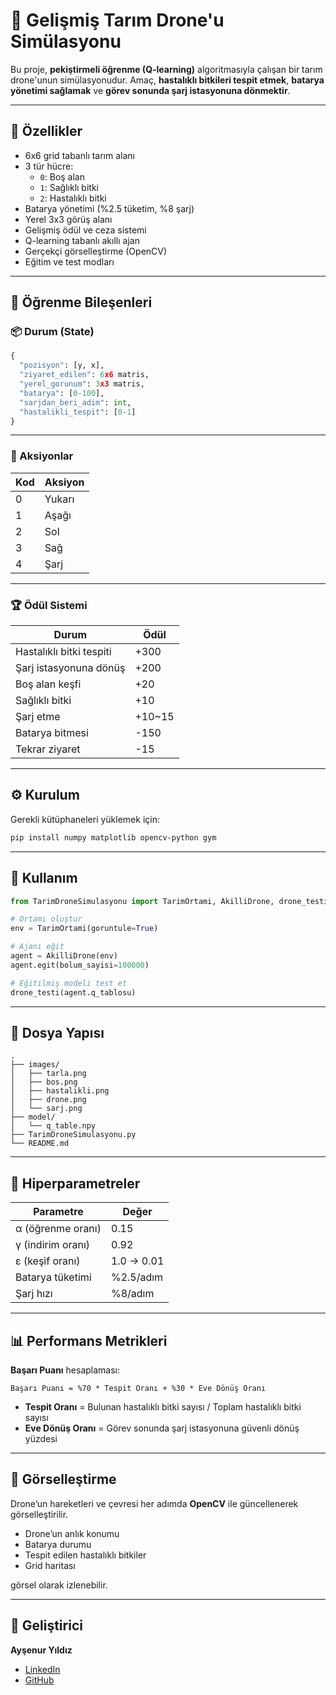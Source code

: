 
# 🌾 Gelişmiş Tarım Drone'u Simülasyonu

Bu proje, **pekiştirmeli öğrenme (Q-learning)** algoritmasıyla çalışan bir tarım drone'unun simülasyonudur. Amaç, **hastalıklı bitkileri tespit etmek**, **batarya yönetimi sağlamak** ve **görev sonunda şarj istasyonuna dönmektir**.

---

## 🚀 Özellikler

- 6x6 grid tabanlı tarım alanı
- 3 tür hücre:  
  - `0`: Boş alan  
  - `1`: Sağlıklı bitki  
  - `2`: Hastalıklı bitki
- Batarya yönetimi (%2.5 tüketim, %8 şarj)
- Yerel 3x3 görüş alanı
- Gelişmiş ödül ve ceza sistemi
- Q-learning tabanlı akıllı ajan
- Gerçekçi görselleştirme (OpenCV)
- Eğitim ve test modları

---

## 🧠 Öğrenme Bileşenleri

### 📦 Durum (State)
```python
{
  "pozisyon": [y, x],
  "ziyaret_edilen": 6x6 matris,
  "yerel_gorunum": 3x3 matris,
  "batarya": [0-100],
  "sarjdan_beri_adim": int,
  "hastalikli_tespit": [0-1]
}
```

---

### 🎯 Aksiyonlar

| Kod | Aksiyon |
|-----|---------|
| 0   | Yukarı  |
| 1   | Aşağı   |
| 2   | Sol     |
| 3   | Sağ     |
| 4   | Şarj    |

---

### 🏆 Ödül Sistemi

| Durum                     | Ödül     |
|--------------------------|----------|
| Hastalıklı bitki tespiti | +300     |
| Şarj istasyonuna dönüş   | +200     |
| Boş alan keşfi           | +20      |
| Sağlıklı bitki           | +10      |
| Şarj etme                | +10~15   |
| Batarya bitmesi          | -150     |
| Tekrar ziyaret           | -15      |

---

## ⚙️ Kurulum

Gerekli kütüphaneleri yüklemek için:

```bash
pip install numpy matplotlib opencv-python gym
```

---

## 📌 Kullanım

```python
from TarimDroneSimulasyonu import TarimOrtami, AkilliDrone, drone_testi

# Ortamı oluştur
env = TarimOrtami(goruntule=True)

# Ajanı eğit
agent = AkilliDrone(env)
agent.egit(bolum_sayisi=100000)

# Eğitilmiş modeli test et
drone_testi(agent.q_tablosu)
```

---

## 📂 Dosya Yapısı

```
.
├── images/
│   ├── tarla.png
│   ├── bos.png
│   ├── hastalikli.png
│   ├── drone.png
│   └── sarj.png
├── model/
│   └── q_table.npy
├── TarimDroneSimulasyonu.py
└── README.md
```

---

## 🔧 Hiperparametreler

| Parametre         | Değer       |
|-------------------|-------------|
| α (öğrenme oranı) | 0.15        |
| γ (indirim oranı) | 0.92        |
| ε (keşif oranı)   | 1.0 → 0.01  |
| Batarya tüketimi  | %2.5/adım   |
| Şarj hızı         | %8/adım     |

---

## 📊 Performans Metrikleri

**Başarı Puanı** hesaplaması:

```text
Başarı Puanı = %70 * Tespit Oranı + %30 * Eve Dönüş Oranı
```

- **Tespit Oranı** = Bulunan hastalıklı bitki sayısı / Toplam hastalıklı bitki sayısı  
- **Eve Dönüş Oranı** = Görev sonunda şarj istasyonuna güvenli dönüş yüzdesi

---

## 📸 Görselleştirme

Drone’un hareketleri ve çevresi her adımda **OpenCV** ile güncellenerek görselleştirilir.

- Drone’un anlık konumu  
- Batarya durumu  
- Tespit edilen hastalıklı bitkiler  
- Grid haritası  

görsel olarak izlenebilir.

---

## 👤 Geliştirici

**Ayşenur Yıldız**

- [LinkedIn](https://www.linkedin.com/in/aysenuryildizz/)
- [GitHub](https://github.com/AysenurYldz)
